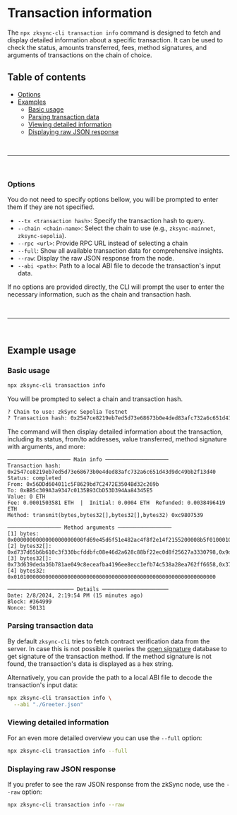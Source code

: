 # Transaction information

The `npx zksync-cli transaction info` command is designed to fetch and display detailed information about a specific
transaction. It can be used to check the status, amounts transferred, fees, method signatures, and arguments of transactions
on the chain of choice.

## Table of contents

* [Options](#options)
* [Examples](#example-usage)
  * [Basic usage](#basic-usage)
  * [Parsing transaction data](#parsing-transaction-data)
  * [Viewing detailed information](#viewing-detailed-information)
  * [Displaying raw JSON response](#displaying-raw-json-response)

<br />

---

<br />

### Options

You do not need to specify options bellow, you will be prompted to enter them if they are not specified.

* `--tx <transaction hash>`: Specify the transaction hash to query.
* `--chain <chain-name>`: Select the chain to use (e.g., `zksync-mainnet`, `zksync-sepolia`).
* `--rpc <url>`: Provide RPC URL instead of selecting a chain
* `--full`: Show all available transaction data for comprehensive insights.
* `--raw`: Display the raw JSON response from the node.
* `--abi <path>`: Path to a local ABI file to decode the transaction's input data.

If no options are provided directly, the CLI will prompt the user to enter the necessary information, such as the chain and
transaction hash.

<br />

---

<br />

## Example usage

### Basic usage

```bash
npx zksync-cli transaction info
```

You will be prompted to select a chain and transaction hash.

```bash
? Chain to use: zkSync Sepolia Testnet
? Transaction hash: 0x2547ce8219eb7ed5d73e68673b0e4ded83afc732a6c651d43d9dc49bb2f13d40
```

The command will then display detailed information about the transaction, including its status, from/to addresses, value
transferred, method signature with arguments, and more:

```console
──────────────────── Main info ────────────────────
Transaction hash: 0x2547ce8219eb7ed5d73e68673b0e4ded83afc732a6c651d43d9dc49bb2f13d40
Status: completed
From: 0x56DDd604011c5F8629bd7C2472E3504Bd32c269b
To: 0xBB5c309A3a9347c0135B93CbD53D394Aa84345E5
Value: 0 ETH
Fee: 0.0001503581 ETH  |  Initial: 0.0004 ETH  Refunded: 0.0038496419 ETH
Method: transmit(bytes,bytes32[],bytes32[],bytes32) 0xc9807539

───────────────── Method arguments ─────────────────
[1] bytes: 0x0000000000000000000000fd69e45d6f51e482ac4f8f2e14f2155200008b5f010001020000000000000000000000000000000000000000000000000000000000000000000000000000000000000000000000000000000000000000000000006000000000000000000000000000000000000000000000000000000000000000030000000000000000000000000000000000000000000000000000007df298c81a0000000000000000000000000000000000000000000000000000007df298c81a0000000000000000000000000000000000000000000000000000007df298c81a
[2] bytes32[]: 0xd737d65b6b610c3f330bcfddbfc08e46d2a628c88bf22ec0d8f25627a3330798,0x9d33be2ba33b731555c13a4e7bf02d3d576fa3115f7523cbf07732321c85cdba
[3] bytes32[]: 0x73d639deda36b781ae049c8eceafba4196ee8ecc1efb74c538a28ea762ff6658,0x37ac79ff2ca902140613b0e51357d8fb218a67b4736bdee0c268c5fd9812e146
[4] bytes32: 0x0101000000000000000000000000000000000000000000000000000000000000

───────────────────── Details ─────────────────────
Date: 2/8/2024, 2:19:54 PM (15 minutes ago)
Block: #364999
Nonce: 50131
```

### Parsing transaction data

By default `zksync-cli` tries to fetch contract verification data from the server. In case this is not possible it queries
the [open signature](https://www.4byte.directory/) database to get signature of the transaction method. If the method
signature is not found, the transaction's data is displayed as a hex string.

Alternatively, you can provide the path to a local ABI file to decode the transaction's input data:

```bash
npx zksync-cli transaction info \
  --abi "./Greeter.json"
```

### Viewing detailed information

For an even more detailed overview you can use the `--full` option:

```bash
npx zksync-cli transaction info --full
```

### Displaying raw JSON response

If you prefer to see the raw JSON response from the zkSync node, use the `--raw` option:

```bash
npx zksync-cli transaction info --raw
```
